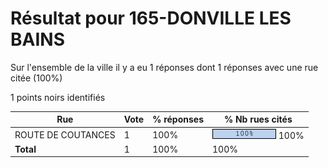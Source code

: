 # Résultat pour 165-DONVILLE LES BAINS

Sur l'ensemble de la ville il y a eu 1 réponses dont 1 réponses avec une rue citée (100%)

1 points noirs identifiés

| Rue | Vote | % réponses | % Nb rues cités|
|-----|------|------------|----------------|
| ROUTE DE COUTANCES | 1 | 100% | <img src="../../img/bar_100.gif" />&nbsp;100%|
| **Total** | 1 | 100% | 100%|
